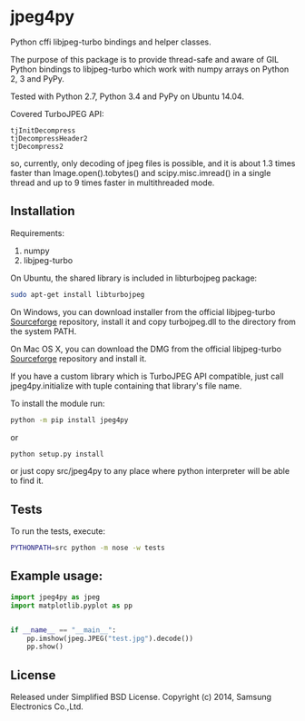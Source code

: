 jpeg4py
=======

Python cffi libjpeg-turbo bindings and helper classes.

The purpose of this package is to provide thread-safe and aware of GIL Python
bindings to libjpeg-turbo which work with numpy arrays on
Python 2, 3 and PyPy.

Tested with Python 2.7, Python 3.4 and PyPy on Ubuntu 14.04.

Covered TurboJPEG API:
```
tjInitDecompress
tjDecompressHeader2
tjDecompress2
```
so, currently, only decoding of jpeg files is possible, and
it is about 1.3 times faster than Image.open().tobytes() and
scipy.misc.imread() in a single thread and up to 9 times faster in
multithreaded mode.

Installation
------------

Requirements:

1. numpy
2. libjpeg-turbo

On Ubuntu, the shared library is included in libturbojpeg package:
```bash
sudo apt-get install libturbojpeg
```

On Windows, you can download installer from the official libjpeg-turbo [Sourceforge](https://sourceforge.net/projects/libjpeg-turbo/files)
repository, install it and copy turbojpeg.dll to the directory from the system PATH.

On Mac OS X, you can download the DMG from the official libjpeg-turbo [Sourceforge](https://sourceforge.net/projects/libjpeg-turbo/files)
repository and install it.

If you have a custom library which is TurboJPEG API compatible,
just call jpeg4py.initialize with tuple containing that library's file name.

To install the module run:
```bash
python -m pip install jpeg4py
```
or
```bash
python setup.py install
```
or just copy src/jpeg4py to any place where python interpreter will be able
to find it.

Tests
-----

To run the tests, execute:
```bash
PYTHONPATH=src python -m nose -w tests
```

Example usage:
--------------

```python
import jpeg4py as jpeg
import matplotlib.pyplot as pp


if __name__ == "__main__":
    pp.imshow(jpeg.JPEG("test.jpg").decode())
    pp.show()
```

License
-------

Released under Simplified BSD License.
Copyright (c) 2014, Samsung Electronics Co.,Ltd.
